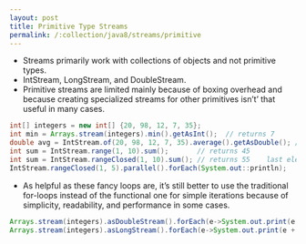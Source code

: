 ```yaml
---
layout: post
title: Primitive Type Streams
permalink: /:collection/java8/streams/primitive
---
```



* Streams primarily work with collections of objects and not primitive types.
* IntStream, LongStream, and DoubleStream.
* Primitive streams are limited mainly because of boxing overhead and because creating specialized streams for other primitives isn’t’ that useful in many cases.

```java
int[] integers = new int[] {20, 98, 12, 7, 35};
int min = Arrays.stream(integers).min().getAsInt();  // returns 7
double avg = IntStream.of(20, 98, 12, 7, 35).average().getAsDouble(); // returns 34.4
int sum = IntStream.range(1, 10).sum();       // returns 45
int sum = IntStream.rangeClosed(1, 10).sum(); // returns 55    last element included
IntStream.rangeClosed(1, 5).parallel().forEach(System.out::println);
```

* As helpful as these fancy loops are, it’s still better to use the traditional for-loops instead of the functional one for simple iterations because of simplicity, readability, and performance in some cases.

```java
Arrays.stream(integers).asDoubleStream().forEach(e->System.out.print(e + " "));
Arrays.stream(integers).asLongStream().forEach(e->System.out.print(e + " "));
```
